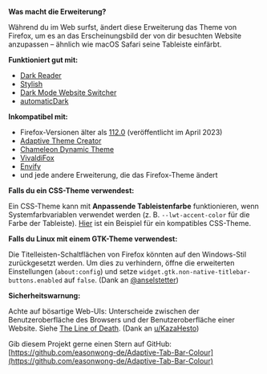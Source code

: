 
**Was macht die Erweiterung?**

Während du im Web surfst, ändert diese Erweiterung das Theme von Firefox, um es an das Erscheinungsbild der von dir besuchten Website anzupassen – ähnlich wie macOS Safari seine Tableiste einfärbt.

**Funktioniert gut mit:**

- [Dark Reader](https://addons.mozilla.org/firefox/addon/darkreader/)
- [Stylish](https://addons.mozilla.org/firefox/addon/stylish/)
- [Dark Mode Website Switcher](https://addons.mozilla.org/firefox/addon/dark-mode-website-switcher/)
- [automaticDark](https://addons.mozilla.org/firefox/addon/automatic-dark/)

**Inkompatibel mit:**

- Firefox-Versionen älter als [112.0](https://www.mozilla.org/firefox/112.0/releasenotes/) (veröffentlicht im April 2023)
- [Adaptive Theme Creator](https://addons.mozilla.org/firefox/addon/adaptive-theme-creator/)
- [Chameleon Dynamic Theme](https://addons.mozilla.org/firefox/addon/chameleon-dynamic-theme-fixed/)
- [VivaldiFox](https://addons.mozilla.org/firefox/addon/vivaldifox/)
- [Envify](https://addons.mozilla.org/firefox/addon/envify/)
- und jede andere Erweiterung, die das Firefox-Theme ändert

**Falls du ein CSS-Theme verwendest:**

Ein CSS-Theme kann mit **Anpassende Tableistenfarbe** funktionieren, wenn Systemfarbvariablen verwendet werden (z. B. `--lwt-accent-color` für die Farbe der Tableiste). [Hier](https://github.com/easonwong-de/WhiteSurFirefoxThemeMacOS) ist ein Beispiel für ein kompatibles CSS-Theme.

**Falls du Linux mit einem GTK-Theme verwendest:**

Die Titelleisten-Schaltflächen von Firefox könnten auf den Windows-Stil zurückgesetzt werden. Um dies zu verhindern, öffne die erweiterten Einstellungen (`about:config`) und setze `widget.gtk.non-native-titlebar-buttons.enabled` auf `false`. (Dank an [@anselstetter](https://github.com/anselstetter/))

**Sicherheitswarnung:**

Achte auf bösartige Web-UIs: Unterscheide zwischen der Benutzeroberfläche des Browsers und der Benutzeroberfläche einer Website. Siehe [The Line of Death](https://textslashplain.com/2017/01/14/the-line-of-death/). (Dank an [u/KazaHesto](https://www.reddit.com/user/KazaHesto/))

Gib diesem Projekt gerne einen Stern auf GitHub: [https://github.com/easonwong-de/Adaptive-Tab-Bar-Colour](https://github.com/easonwong-de/Adaptive-Tab-Bar-Colour)